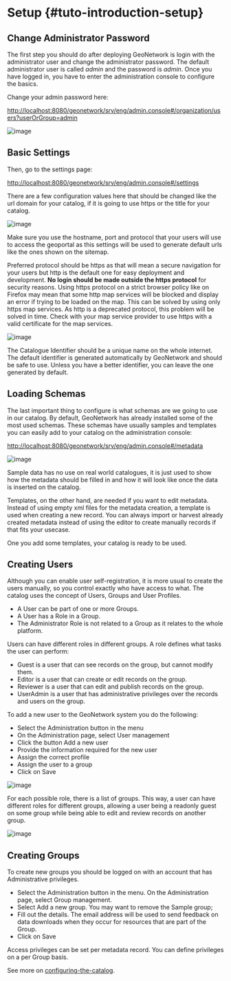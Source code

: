 # Setup {#tuto-introduction-setup}

## Change Administrator Password

The first step you should do after deploying GeoNetwork is login with the administrator user and change the administrator password. The default administrator user is called *admin* and the password is *admin*. Once you have logged in, you have to enter the administration console to configure the basics.

Change your admin password here:

<http://localhost:8080/geonetwork/srv/eng/admin.console#/organization/users?userOrGroup=admin>

![image](img/password.png)

## Basic Settings

Then, go to the settings page:

<http://localhost:8080/geonetwork/srv/eng/admin.console#/settings>

There are a few configuration values here that should be changed like the url domain for your catalog, if it is going to use https or the title for your catalog.

![image](img/catalogServer.png)

Make sure you use the hostname, port and protocol that your users will use to access the geoportal as this settings will be used to generate default urls like the ones shown on the sitemap.

Preferred protocol should be https as that will mean a secure navigation for your users but http is the default one for easy deployment and development. **No login should be made outside the https protocol** for security reasons. Using https protocol on a strict browser policy like on Firefox may mean that some http map services will be blocked and display an error if trying to be loaded on the map. This can be solved by using only https map services. As http is a deprecated protocol, this problem will be solved in time. Check with your map service provider to use https with a valid certificate for the map services.

![image](img/hostandname.png)

The Catalogue Identifier should be a unique name on the whole internet. The default identifier is generated automatically by GeoNetwork and should be safe to use. Unless you have a better identifier, you can leave the one generated by default.

## Loading Schemas

The last important thing to configure is what schemas are we going to use in our catalog. By default, GeoNetwork has already installed some of the most used schemas. These schemas have usually samples and templates you can easily add to your catalog on the administration console:

<http://localhost:8080/geonetwork/srv/eng/admin.console#/metadata>

![image](img/schemas.png)

Sample data has no use on real world catalogues, it is just used to show how the metadata should be filled in and how it will look like once the data is inserted on the catalog.

Templates, on the other hand, are needed if you want to edit metadata. Instead of using empty xml files for the metadata creation, a template is used when creating a new record. You can always import or harvest already created metadata instead of using the editor to create manually records if that fits your usecase.

One you add some templates, your catalog is ready to be used.

## Creating Users

Although you can enable user self-registration, it is more usual to create the users manually, so you control exactly who have access to what. The catalog uses the concept of Users, Groups and User Profiles.

-   A User can be part of one or more Groups.
-   A User has a Role in a Group.
-   The Administrator Role is not related to a Group as it relates to the whole platform.

Users can have different roles in different groups. A role defines what tasks the user can perform:

-   Guest is a user that can see records on the group, but cannot modify them.
-   Editor is a user that can create or edit records on the group.
-   Reviewer is a user that can edit and publish records on the group.
-   UserAdmin is a user that has administrative privileges over the records and users on the group.

To add a new user to the GeoNetwork system you do the following:

-   Select the Administration button in the menu
-   On the Administration page, select User management
-   Click the button Add a new user
-   Provide the information required for the new user
-   Assign the correct profile
-   Assign the user to a group
-   Click on Save

![image](img/createuser.png)

For each possible role, there is a list of groups. This way, a user can have different roles for different groups, allowing a user being a readonly guest on some group while being able to edit and review records on another group.

![image](img/roles.png)

## Creating Groups

To create new groups you should be logged on with an account that has Administrative privileges.

-   Select the Administration button in the menu. On the Administration page, select Group management.
-   Select Add a new group. You may want to remove the Sample group;
-   Fill out the details. The email address will be used to send feedback on data downloads when they occur for resources that are part of the Group.
-   Click on Save

Access privileges can be set per metadata record. You can define privileges on a per Group basis.

See more on [configuring-the-catalog](configuring-the-catalog.md).
